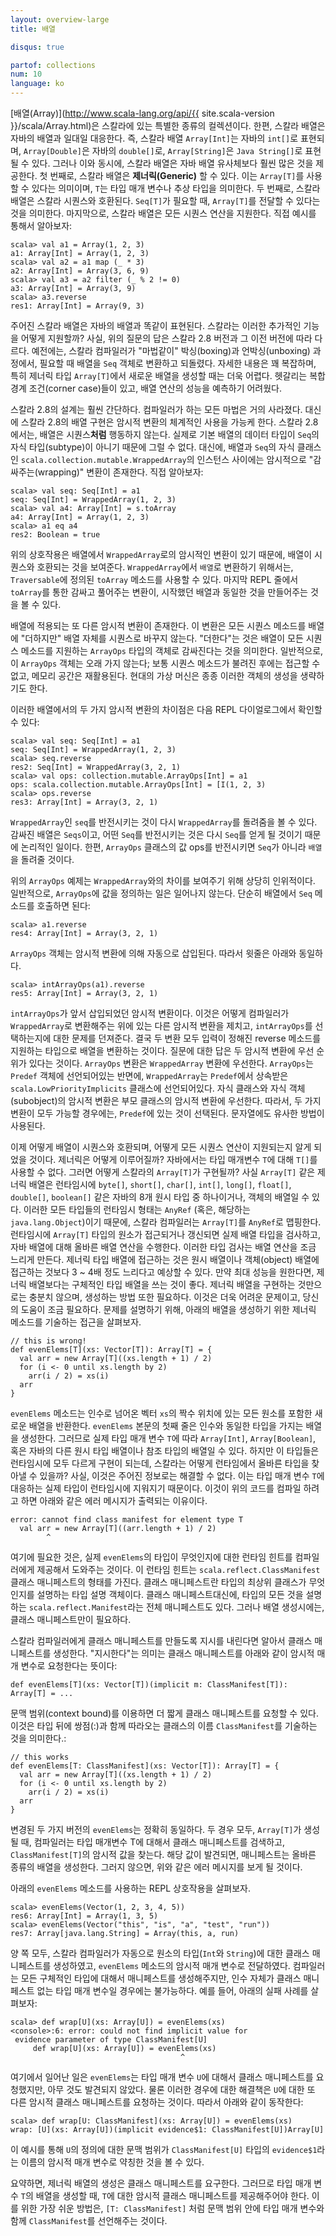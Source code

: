 ```yaml
---
layout: overview-large
title: 배열

disqus: true

partof: collections
num: 10
language: ko
---
```


[배열(Array)](http://www.scala-lang.org/api/{{ site.scala-version }}/scala/Array.html)은 스칼라에 있는 특별한 종류의 컬렉션이다. 한편, 스칼라 배열은 자바의 배열과 일대일 대응한다. 즉, 스칼라 배열 `Array[Int]`는 자바의 `int[]`로 표현되며, `Array[Double]`은 자바의 `double[]`로, `Array[String]`은 `Java String[]`로 표현될 수 있다. 그러나 이와 동시에, 스칼라 배열은 자바 배열 유사체보다 훨씬 많은 것을 제공한다. 첫 번째로, 스칼라 배열은 **제너릭(Generic)** 할 수 있다. 이는 `Array[T]`를 사용할 수 있다는 의미이며, `T`는 타입 매개 변수나 추상 타입을 의미한다. 두 번째로, 스칼라 배열은 스칼라 시퀀스와 호환된다. `Seq[T]`가 필요할 때, `Array[T]`를 전달할 수 있다는 것을 의미한다. 마지막으로, 스칼라 배열은 모든 시퀀스 연산을 지원한다. 직접 예시를 통해서 알아보자:

    scala> val a1 = Array(1, 2, 3)
    a1: Array[Int] = Array(1, 2, 3)
    scala> val a2 = a1 map (_ * 3)
    a2: Array[Int] = Array(3, 6, 9)
    scala> val a3 = a2 filter (_ % 2 != 0)
    a3: Array[Int] = Array(3, 9)
    scala> a3.reverse
    res1: Array[Int] = Array(9, 3)

주어진 스칼라 배열은 자바의 배열과 똑같이 표현된다. 스칼라는 이러한 추가적인 기능을 어떻게 지원할까? 사실, 위의 질문의 답은 스칼라 2.8 버전과 그 이전 버전에 따라 다르다. 예전에는, 스칼라 컴파일러가 "마법같이" 박싱(boxing)과 언박싱(unboxing) 과정에서, 필요할 때 배열을 `Seq` 객체로 변환하고 되돌렸다. 자세한 내용은 꽤 복잡하며, 특히 제너릭 타입 `Array[T]`에서 새로운 배열을 생성할 때는 더욱 어렵다. 헷갈리는 복합 경계 조건(corner case)들이 있고, 배열 연산의 성능을 예측하기 어려웠다.

스칼라 2.8의 설계는 훨씬 간단하다. 컴파일러가 하는 모든 마법은 거의 사라졌다. 대신에 스칼라 2.8의 배열 구현은 암시적 변환의 체계적인 사용을 가능케 한다. 스칼라 2.8에서는, 배열은 시퀀스**처럼** 행동하지 않는다. 실제로 기본 배열의 데이터 타입이 `Seq`의 자식 타입(subtype)이 아니기 때문에 그럴 수 없다. 대신에, 배열과 `Seq`의 자식 클래스인 `scala.collection.mutable.WrappedArray`의 인스턴스 사이에는 암시적으로 "감싸주는(wrapping)" 변환이 존재한다. 직접 알아보자:

    scala> val seq: Seq[Int] = a1
    seq: Seq[Int] = WrappedArray(1, 2, 3)
    scala> val a4: Array[Int] = s.toArray
    a4: Array[Int] = Array(1, 2, 3)
    scala> a1 eq a4
    res2: Boolean = true

위의 상호작용은 배열에서 `WrappedArray`로의 암시적인 변환이 있기 때문에, 배열이 시퀀스와 호환되는 것을 보여준다.  `WrappedArray`에서 `배열`로 변환하기 위해서는, `Traversable`에 정의된 `toArray` 메소드를 사용할 수 있다. 마지막 REPL 줄에서 `toArray`를 통한 감싸고 풀어주는 변환이, 시작했던 배열과 동일한 것을 만들어주는 것을 볼 수 있다. 

배열에 적용되는 또 다른 암시적 변환이 존재한다. 이 변환은 모든 시퀀스 메소드를 배열에 "더하지만" 배열 자체를 시퀀스로 바꾸지 않는다. "더한다"는 것은 배열이 모든 시퀀스 메소드를 지원하는 `ArrayOps` 타입의 객체로 감싸진다는 것을 의미한다. 일반적으로, 이 `ArrayOps` 객체는 오래 가지 않는다; 보통 시퀀스 메소드가 불려진 후에는 접근할 수 없고, 메모리 공간은 재활용된다. 현대의 가상 머신은 종종 이러한 객체의 생성을 생략하기도 한다.

이러한 배열에서의 두 가지 암시적 변환의 차이점은 다음 REPL 다이얼로그에서 확인할 수 있다:

    scala> val seq: Seq[Int] = a1
    seq: Seq[Int] = WrappedArray(1, 2, 3)
    scala> seq.reverse
    res2: Seq[Int] = WrappedArray(3, 2, 1)
    scala> val ops: collection.mutable.ArrayOps[Int] = a1
    ops: scala.collection.mutable.ArrayOps[Int] = [I(1, 2, 3)
    scala> ops.reverse
    res3: Array[Int] = Array(3, 2, 1)

`WrappedArray`인 `seq`를 반전시키는 것이 다시 `WrappedArray`를 돌려줌을 볼 수 있다. 감싸진 배열은 `Seqs`이고, 어떤 `Seq`를 반전시키는 것은 다시 `Seq`를 얻게 될 것이기 때문에 논리적인 일이다. 한편, `ArrayOps` 클래스의 값 ops를 반전시키면 `Seq`가 아니라 `배열`을 돌려줄 것이다.

위의 `ArrayOps` 예제는 `WrappedArray`와의 차이를 보여주기 위해 상당히 인위적이다. 일반적으로, `ArrayOps`에 값을 정의하는 일은 일어나지 않는다. 단순히 배열에서 `Seq` 메소드를 호출하면 된다:

    scala> a1.reverse
    res4: Array[Int] = Array(3, 2, 1)

`ArrayOps` 객체는 암시적 변환에 의해 자동으로 삽입된다. 따라서 윗줄은 아래와 동일하다. 

    scala> intArrayOps(a1).reverse
    res5: Array[Int] = Array(3, 2, 1)

`intArrayOps`가 앞서 삽입되었던 암시적 변환이다. 이것은 어떻게 컴파일러가 `WrappedArray`로 변환해주는 위에 있는 다른 암시적 변환을 제치고, `intArrayOps`를 선택하는지에 대한 문제를 던져준다. 결국 두 변환 모두 입력이 정해진 reverse 메소드를 지원하는 타입으로 배열을 변환하는 것이다. 질문에 대한 답은 두 암시적 변환에 우선 순위가 있다는 것이다. `ArrayOps` 변환은 `WrappedArray` 변환에 우선한다. `ArrayOps`는 `Predef` 객체에 선언되어있는 반면에,  `WrappedArray`는 `Predef`에서 상속받은 `scala.LowPriorityImplicits` 클래스에 선언되어있다. 자식 클래스와 자식 객체(subobject)의 암시적 변환은 부모 클래스의 암시적 변환에 우선한다. 따라서, 두 가지 변환이 모두 가능할 경우에는, `Predef`에 있는 것이 선택된다. 문자열에도 유사한 방법이 사용된다.

이제 어떻게 배열이 시퀀스와 호환되며, 어떻게 모든 시퀀스 연산이 지원되는지 알게 되었을 것이다. 제너릭은 어떻게 이루어질까? 자바에서는 타입 매개변수 `T`에 대해 `T[]`를 사용할 수 없다. 그러면 어떻게 스칼라의 `Array[T]`가 구현될까?  사실 `Array[T]` 같은 제너릭 배열은 런타임시에 `byte[]`, `short[]`, `char[]`, `int[]`, `long[]`, `float[]`, `double[]`, `boolean[]` 같은 자바의 8개 원시 타입 중 하나이거나, 객체의 배열일 수 있다. 이러한 모든 타입들의 런타임시 형태는 `AnyRef` (혹은, 해당하는 `java.lang.Object`)이기 때문에, 스칼라 컴파일러는 `Array[T]`를 `AnyRef`로 맵핑한다. 런타임시에 `Array[T]` 타입의 원소가 접근되거나 갱신되면 실제 배열 타입을 검사하고, 자바 배열에 대해 올바른 배열 연산을 수행한다. 이러한 타입 검사는 배열 연산을 조금 느리게 만든다. 제너릭 타입 배열에 접근하는 것은 원시 배열이나 객체(object) 배열에 접근하는 것보다 3 ~ 4배 정도 느리다고 예상할 수 있다. 만약 최대 성능을 원한다면, 제너릭 배열보다는 구체적인 타입 배열을 쓰는 것이 좋다. 제너릭 배열을 구현하는 것만으로는 충분치 않으며, 생성하는 방법 또한 필요하다. 이것은 더욱 어려운 문제이고, 당신의 도움이 조금 필요하다. 문제를 설명하기 위해, 아래의 배열을 생성하기 위한 제너릭 메소드를 기술하는 접근을 살펴보자.

    // this is wrong!
    def evenElems[T](xs: Vector[T]): Array[T] = {
      val arr = new Array[T]((xs.length + 1) / 2)
      for (i <- 0 until xs.length by 2)
        arr(i / 2) = xs(i)
      arr
    }

`evenElems` 메소드는 인수로 넘어온 벡터 `xs`의 짝수 위치에 있는 모든 원소를 포함한 새로운 배열을 반환한다. `evenElems` 본문의 첫째 줄은 인수와 동일한 타입을 가지는 배열을 생성한다. 그러므로 실제 타입 매개 변수 `T`에 따라 `Array[Int]`, `Array[Boolean]`, 혹은 자바의 다른 원시 타입 배열이나 참조 타입의 배열일 수 있다. 하지만 이 타입들은 런타임시에 모두 다르게 구현이 되는데, 스칼라는 어떻게 런타임에서 올바른 타입을 찾아낼 수 있을까? 사실, 이것은 주어진 정보로는 해결할 수 없다. 이는 타입 매개 변수 `T`에 대응하는 실제 타입이 런타임시에 지워지기 때문이다. 이것이 위의 코드를 컴파일 하려고 하면 아래와 같은 에러 메시지가 출력되는 이유이다.

    error: cannot find class manifest for element type T
      val arr = new Array[T]((arr.length + 1) / 2)
            ^

여기에 필요한 것은, 실제 `evenElems`의 타입이 무엇인지에 대한 런타임 힌트를 컴파일러에게 제공해서 도와주는 것이다. 이 런타임 힌트는 `scala.reflect.ClassManifest` 클래스 매니페스트의 형태를 가진다. 클래스 매니페스트란 타입의 최상위 클래스가 무엇인지를 설명하는 타입 설명 객체이다. 클래스 매니페스트대신에, 타입의 모든 것을 설명하는 `scala.reflect.Manifest`라는 전체 매니페스트도 있다. 그러나 배열 생성시에는, 클래스 매니페스트만이 필요하다.

스칼라 컴파일러에게 클래스 매니페스트를 만들도록 지시를 내린다면 알아서 클래스 매니페스트를 생성한다. "지시한다"는 의미는 클래스 매니페스트를 아래와 같이 암시적 매개 변수로 요청한다는 뜻이다:

    def evenElems[T](xs: Vector[T])(implicit m: ClassManifest[T]): Array[T] = ...

문맥 범위(context bound)를 이용하면 더 짧게 클래스 매니페스트를 요청할 수 있다. 이것은 타입 뒤에 쌍점(:)과 함께 따라오는 클래스의 이름 `ClassManifest`를 기술하는 것을 의미한다.:

    // this works
    def evenElems[T: ClassManifest](xs: Vector[T]): Array[T] = {
      val arr = new Array[T]((xs.length + 1) / 2)
      for (i <- 0 until xs.length by 2)
        arr(i / 2) = xs(i)
      arr
    }

변경된 두 가지 버전의 `evenElems`는 정확히 동일하다. 두 경우 모두, `Array[T]`가 생성될 때, 컴파일러는 타입 매개변수 T에 대해서 클래스 매니페스트를 검색하고, `ClassManifest[T]`의 암시적 값을 찾는다. 해당 값이 발견되면, 매니페스트는 올바른 종류의 배열을 생성한다. 그러지 않으면, 위와 같은 에러 메시지를 보게 될 것이다.

아래의 `evenElems` 메소드를 사용하는 REPL 상호작용을 살펴보자.

    scala> evenElems(Vector(1, 2, 3, 4, 5))
    res6: Array[Int] = Array(1, 3, 5)
    scala> evenElems(Vector("this", "is", "a", "test", "run"))
    res7: Array[java.lang.String] = Array(this, a, run)

양 쪽 모두, 스칼라 컴파일러가 자동으로 원소의 타입(`Int`와 `String`)에 대한 클래스 매니페스트를 생성하였고, `evenElems` 메소드의 암시적 매개 변수로 전달하였다. 컴파일러는 모든 구체적인 타입에 대해서 매니페스트를 생성해주지만, 인수 자체가 클래스 매니페스트 없는 타입 매개 변수일 경우에는 불가능하다. 예를 들어, 아래의 실패 사례를 살펴보자:

    scala> def wrap[U](xs: Array[U]) = evenElems(xs)
    <console>:6: error: could not find implicit value for 
     evidence parameter of type ClassManifest[U]
         def wrap[U](xs: Array[U]) = evenElems(xs)
                                          ^
여기에서 일어난 일은 `evenElems`는 타입 매개 변수 `U`에 대해서 클래스 매니페스트를 요청했지만, 아무 것도 발견되지 않았다. 물론 이러한 경우에 대한 해결책은 `U`에 대한 또 다른 암시적 클래스 매니페스트를 요청하는 것이다. 따라서 아래와 같이 동작한다:

    scala> def wrap[U: ClassManifest](xs: Array[U]) = evenElems(xs)
    wrap: [U](xs: Array[U])(implicit evidence$1: ClassManifest[U])Array[U]

이 예시를 통해 `U`의 정의에 대한 문맥 범위가 `ClassManifest[U]` 타입의 `evidence$1`라는 이름의 암시적 매개 변수로 약칭한 것을 볼 수 있다.

요약하면, 제너릭 배열의 생성은 클래스 매니페스트를 요구한다. 그러므로 타입 매개 변수 `T`의 배열을 생성할 때, `T`에 대한 암시적 클래스 매니페스트를 제공해주어야 한다. 이를 위한 가장 쉬운 방법은, `[T: ClassManifest]` 처럼 문맥 범위 안에 타입 매개 변수와 함께 `ClassManifest`를 선언해주는 것이다.

